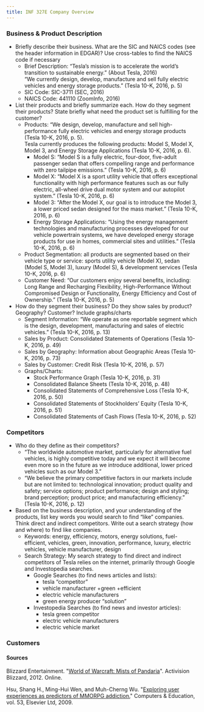 ```yaml
---
title: INF 327E Company Overview
---
```

### Business & Product Description
* Briefly describe their business. What are the SIC and NAICS codes (see the header information in EDGAR)? Use cross-tables to find the NAICS code if necessary
    * Brief Description: “Tesla’s mission is to accelerate the world’s transition to sustainable energy.” (About Tesla, 2016)  
    “We currently design, develop, manufacture and sell fully electric vehicles and energy storage products.” (Tesla 10-K, 2016, p. 5)
    * SIC Code: SIC-3711 (SEC, 2016)
    * NAICS Code: 441110 (ZoomInfo, 2016)
* List their products and briefly summarize each. How do they segment their products? State briefly what need the product set is fulfilling for the customer?
    * Products: “We design, develop, manufacture and sell high-performance fully electric vehicles and energy storage products (Tesla 10-K, 2016, p. 5).  
    Tesla currently produces the following products: Model S, Model X, Model 3, and Energy Storage Applications (Tesla 10-K, 2016, p. 6).
        * Model S: “Model S is a fully electric, four-door, five-adult passenger sedan that offers compelling range and performance with zero tailpipe emissions.” (Tesla 10-K, 2016, p. 6)
        * Model X: “Model X is a sport utility vehicle that offers exceptional functionality with high performance features such as our fully electric, all-wheel drive dual motor system and our autopilot system.” (Tesla 10-K, 2016, p. 6)
        * Model 3: “After the Model X, our goal is to introduce the Model 3, a lower priced sedan designed for the mass market.” (Tesla 10-K, 2016, p. 6)
        * Energy Storage Applications: “Using the energy management technologies and manufacturing processes developed for our vehicle powertrain systems, we have developed energy storage products for use in homes, commercial sites and utilities.” (Tesla 10-K, 2016, p. 6)
    * Product Segmentation: all products are segmented based on their vehicle type or service: sports utility vehicle (Model X), sedan (Model S, Model 3), luxury (Model S), & development services (Tesla 10-K, 2016, p. 6)
    * Customer Need: “Our customers enjoy several benefits, including: Long Range and Recharging Flexibility, High-Performance Without Compromised Design or Functionality, Energy Efficiency and Cost of Ownership.” (Tesla 10-K, 2016, p. 5)
* How do they segment their business? Do they show sales by product? Geography? Customer? Include graphs/charts
    * Segment Information: “We operate as one reportable segment which is the design, development, manufacturing and sales of electric vehicles.” (Tesla 10-K, 2016, p. 13)
    * Sales by Product: Consolidated Statements of Operations (Tesla 10-K, 2016, p. 49)
    * Sales by Geography: Information about Geographic Areas (Tesla 10-K, 2016, p. 73)
    * Sales by Customer: Credit Risk (Tesla 10-K, 2016, p. 57)
    * Graphs/Charts:
        * Stock Performance Graph (Tesla 10-K, 2016, p. 31)
        * Consolidated Balance Sheets (Tesla 10-K, 2016, p. 48)
        * Consolidated Statements of Comprehensive Loss (Tesla 10-K, 2016, p. 50)
        * Consolidated Statements of Stockholders’ Equity (Tesla 10-K, 2016, p. 51)
        * Consolidated Statements of Cash Flows (Tesla 10-K, 2016, p. 52)
### Competitors
* Who do they define as their competitors?
    * “The worldwide automotive market, particularly for alternative fuel vehicles, is highly competitive today and we expect it will become even more so in the future as we introduce additional, lower priced vehicles such as our Model 3.”
    * “We believe the primary competitive factors in our markets include but are not limited to: technological innovation; product quality and safety; service options; product performance; design and styling; brand perception; product price; and manufacturing efficiency.” (Tesla 10-K, 2016, p. 12)
* Based on the business description, and your understanding of the products, list key words you would search to find “like” companies. Think direct and indirect competitors. Write out a search strategy (how and where) to find like companies.
    * Keywords: energy, efficiency, motors, energy solutions, fuel-efficient, vehicles, green, innovation, performance, luxury, electric vehicles, vehicle manufacturer, design
    * Search Strategy: My search strategy to find direct and indirect competitors of Tesla relies on the internet, primarily through Google and Investopedia searches.
        * Google Searches (to find news articles and lists):
            * tesla “competitor”
            * vehicle manufacturer +green +efficient
            * electric vehicle manufacturers
            * green energy producer “solution”
        * Investopedia Searches (to find news and investor articles):
            * tesla green competitor
            * electric vehicle manufacturers
            * electric vehicle market
### Customers

#### Sources        
Blizzard Entertainment. "[World of Warcraft: Mists of Pandaria](http://us.battle.net/wow/en/legion/)". Activision Blizzard, 2012. Online.

Hsu, Shang H., Ming-Hui Wen, and Muh-Cherng Wu. "[Exploring user experiences as predictors of MMORPG addiction.](http://utexas.summon.serialssolutions.com/2.0.0/link/0/eLvHCXMwpV1LSwMxEA5SPHjx_agPyB_Ybrd5bAJe1LYKIohWryGbTaA9tEtbwZ9vZpOtL0TQa3YS2MzuN0PyzTcIkV6nm3zBBMJzbakoOcmJc66gnMrCT5eSucwSqHceDfLhM-_fidtYGhNJljESBISvsTuOpHFv02o8Th89EoN0jI9_9W0qKIQyH0xB-LF_-aFSsm5bDMYJWL_X9KQTWLuCE5IgYglynvynaNVqqHMRV4dbqGE1NQSUWulpaV-DHuJ3kcd_vNs22ozpKr4IdjtozU53odNzZIXsofMViQ_DeQe2K-nkBdYLXM3hIgg6-uCZw95ZD_fXGDhMdTnFPnoaDkZXN0nsyJCYHpRa59J4iGBcUKcza6UotLS5JqzghmvbZcL5dCSnhU-6uDBCu8yUVGohGQWtV3KAWtPZ1B4hbLQotdAFLR0FVXyPG8ZCf4aCspKVvI06zc6rKghvqIaRNlHRVdBEU6ouU360jUTjH_VpX5UPDr9NPQR_Kvinl3Nt_DPigSnjveO_L3qCNsLNExzXnKLWcv5iz9B6-CTeAMpI7WM)" Computers & Education, vol. 53, Elsevier Ltd, 2009.
